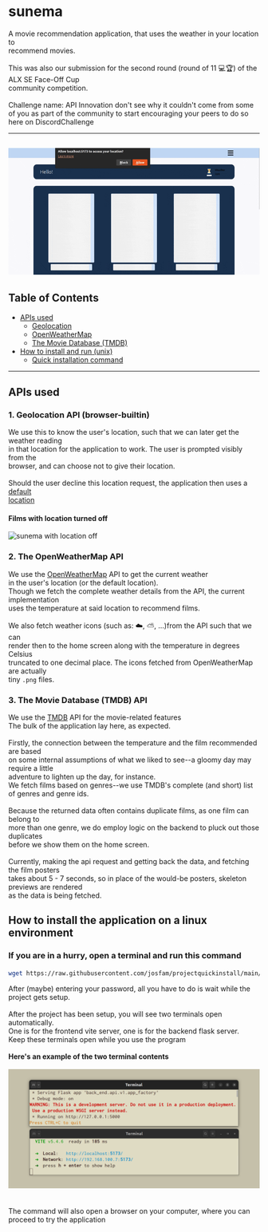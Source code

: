 # sunema

A movie recommendation application, that uses the weather in your location to
\
recommend movies.
\
\
This was also our submission for the second round (round of 11 💻🏆) of the ALX SE Face-Off Cup
\
community competition.
\
\
Challenge name: API Innovation don't see why it couldn't come from some of you as part of the community to start encouraging your peers to do so here on DiscordChallenge

---
![sunema with location on](./demo/location-on.gif)
---

## Table of Contents

- [APIs used](#apis-used)
  - [Geolocation](#1-geolocation-api-browser-builtin)
  - [OpenWeatherMap](#2-the-openweathermap-api)
  - [The Movie Database (TMDB)](#3-the-movie-database-tmdb-api)
- [How to install and run (unix)](#how-to-install-the-application-on-a-linux-environment)
  - [Quick installation command](#if-you-are-in-a-hurry-open-a-terminal-and-run-this-command)

---

## APIs used

### 1. Geolocation API (browser-builtin)

We use this to know the user's location, such that we can later get the weather reading
\
in that location for the application to work. The user is prompted visibly from the
\
browser, and can choose not to give their location.
\
\
Should the user decline this location request, the application then uses a [default
\
location](https://www.google.com/maps/place/Mt+Hollywood/@34.136635,-118.3998476,10.75z/data=!4m6!3m5!1s0x80c2bf7da13f1811:0xacb38675764f681!8m2!3d34.1280637!4d-118.3011874!16s%2Fg%2F1237c_vw?entry=ttu&g_ep=EgoyMDI0MDkxMS4wIKXMDSoASAFQAw%3D%3D)

#### Films with location turned off

![sunema with location off](./demo/location-off.gif)

### 2. The OpenWeatherMap API

We use the [OpenWeatherMap](https://openweathermap.org/) API to get the current weather
\
in the user's location (or the default location).
\
Though we fetch the complete weather details from the API, the current implementation
\
uses the temperature at said location to recommend films.
\
\
We also fetch weather icons (such as: ☁️, ⛅, ...)from the API such that we can
\
render then to the home screen along with the temperature in degrees Celsius
\
truncated to one decimal place. The icons fetched from OpenWeatherMap are actually
\
tiny `.png` files.

### 3. The Movie Database (TMDB) API

We use the [TMDB](https://www.themoviedb.org/) API for the movie-related features
\
The bulk of the application lay here, as expected.
\
\
Firstly, the connection between the temperature and the film recommended are based
\
on some internal assumptions of what we liked to see--a gloomy day may require a little
\
adventure to lighten up the day, for instance.
\
We fetch films based on genres--we use TMDB's complete (and short) list
\
of genres and genre ids.
\
\
Because the returned data often contains duplicate films, as one film can belong to
\
more than one genre, we do employ logic on the backend to pluck out those duplicates
\
before we show them on the home screen.
\
\
Currently, making the api request and getting back the data, and fetching the film posters
\
takes about 5 - 7 seconds, so in place of the would-be posters, skeleton previews are rendered
\
as the data is being fetched.

## How to install the application on a linux environment

### If you are in a hurry, open a terminal and run this command

```sh
wget https://raw.githubusercontent.com/josfam/projectquickinstall/main/sunema-install.sh && sudo chmod +x sunema-install.sh && source ./sunema-install.sh
```

After (maybe) entering your password, all you have to do is wait while the project gets setup.
\
\
After the project has been setup, you will see two terminals open automatically.
\
One is for the frontend vite server, one is for the backend flask server.
\
Keep these terminals open while you use the program
\
\
**Here's an example of the two terminal contents**
\
\
![Two terminals open alt=""](./demo/two-terminals.png)
\
\
\
The command will also open a browser on your computer, where you can proceed to try the application
